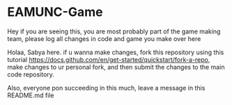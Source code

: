 # EAMUNC-Game
Hey if you are seeing this, you are most probably part of the game making team, please log all changes in code and game you make over here

Holaa, Sabya here. if u wanna make changes, fork this repository using this tutorial https://docs.github.com/en/get-started/quickstart/fork-a-repo, make changes to ur personal fork, and then submit the changes to the main code repository.

Also, everyone pon succeeding in this much, leave a message in this README.md file
